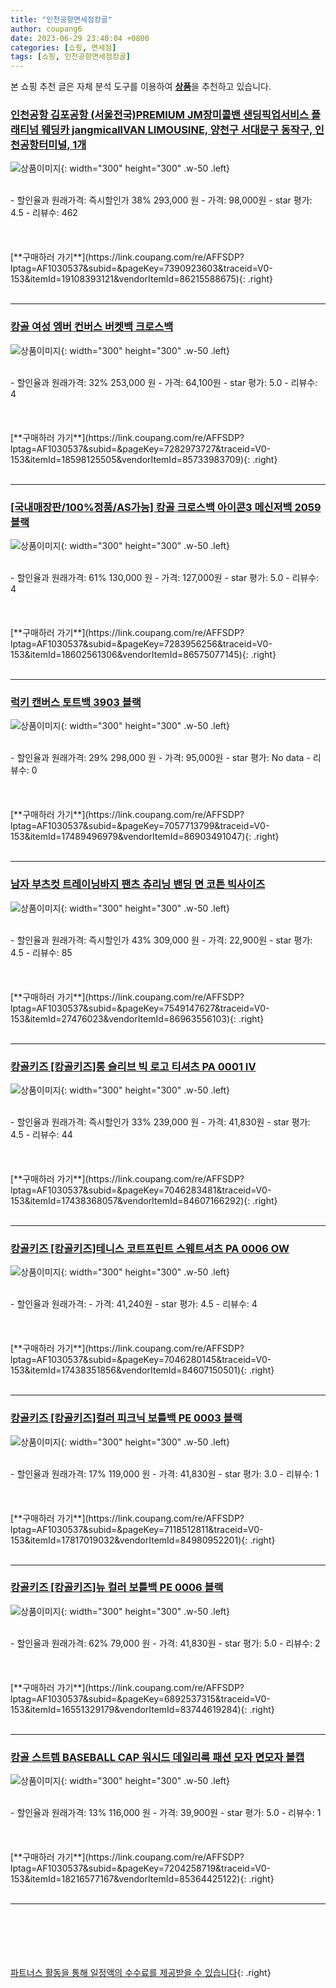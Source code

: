 ```yaml
---
title: "인천공항면세점캉골"
author: coupang6
date: 2023-06-29 23:40:04 +0800
categories: [쇼핑, 면세점]
tags: [쇼핑, 인천공항면세점캉골]
---
```


본 쇼핑 추천 글은 자체 분석 도구를 이용하여 [**상품**](https://link.coupang.com/a/bao1ui)을 추천하고 있습니다.

### [인천공항 김포공항 (서울전국)PREMIUM JM장미콜밴 샌딩픽업서비스 플래티넘 웨딩카 jangmicallVAN LIMOUSINE, 양천구 서대문구 동작구, 인천공항터미널, 1개](https://link.coupang.com/re/AFFSDP?lptag=AF1030537&subid=&pageKey=7390923603&traceid=V0-153&itemId=19108393121&vendorItemId=86215588675)

![상품이미지](https://thumbnail9.coupangcdn.com/thumbnails/remote/230x230ex/image/vendor_inventory/9a22/46474e1433e08e52ab61eaee63cdafdc7e54921a7d0eb96a4f5677838631.jpg){: width="300" height="300" .w-50 .left}


<br>
- 할인율과 원래가격: 즉시할인가 38%  293,000   원
- 가격: 98,000원
- star 평가: 4.5
- 리뷰수: 462
<br>
<br>
<br>
<br>
[**구매하러 가기**](https://link.coupang.com/re/AFFSDP?lptag=AF1030537&subid=&pageKey=7390923603&traceid=V0-153&itemId=19108393121&vendorItemId=86215588675){: .right}
<br>
<br>

---

### [캉골 여성 엠버 컨버스 버켓백 크로스백](https://link.coupang.com/re/AFFSDP?lptag=AF1030537&subid=&pageKey=7282973727&traceid=V0-153&itemId=18598125505&vendorItemId=85733983709)

![상품이미지](https://thumbnail6.coupangcdn.com/thumbnails/remote/230x230ex/image/vendor_inventory/c19b/9a6f72b1d15ecc21c9ca116d67828c96a883f5e574949c7e7d69f55a6f8e.jpg){: width="300" height="300" .w-50 .left}


<br>
- 할인율과 원래가격: 32%  253,000   원
- 가격: 64,100원
- star 평가: 5.0
- 리뷰수: 4
<br>
<br>
<br>
<br>
[**구매하러 가기**](https://link.coupang.com/re/AFFSDP?lptag=AF1030537&subid=&pageKey=7282973727&traceid=V0-153&itemId=18598125505&vendorItemId=85733983709){: .right}
<br>
<br>

---

### [[국내매장판/100%정품/AS가능] 캉골 크로스백 아이콘3 메신저백 2059 블랙](https://link.coupang.com/re/AFFSDP?lptag=AF1030537&subid=&pageKey=7283956256&traceid=V0-153&itemId=18602561306&vendorItemId=86575077145)

![상품이미지](https://thumbnail9.coupangcdn.com/thumbnails/remote/230x230ex/image/vendor_inventory/3b62/17d2c799f75b2591fde80b0e908d8574b49f691bcfde16993ee6f7f9b641.jpg){: width="300" height="300" .w-50 .left}


<br>
- 할인율과 원래가격: 61%  130,000   원
- 가격: 127,000원
- star 평가: 5.0
- 리뷰수: 4
<br>
<br>
<br>
<br>
[**구매하러 가기**](https://link.coupang.com/re/AFFSDP?lptag=AF1030537&subid=&pageKey=7283956256&traceid=V0-153&itemId=18602561306&vendorItemId=86575077145){: .right}
<br>
<br>

---

### [럭키 캔버스 토트백 3903 블랙](https://link.coupang.com/re/AFFSDP?lptag=AF1030537&subid=&pageKey=7057713799&traceid=V0-153&itemId=17489496979&vendorItemId=86903491047)

![상품이미지](https://thumbnail6.coupangcdn.com/thumbnails/remote/230x230ex/image/vendor_inventory/5884/915ed825561b901b082175561d4d63f1cfe68035108f4f7b24f9476d1d5b.JPG){: width="300" height="300" .w-50 .left}


<br>
- 할인율과 원래가격: 29%  298,000   원
- 가격: 95,000원
- star 평가: No data
- 리뷰수: 0
<br>
<br>
<br>
<br>
[**구매하러 가기**](https://link.coupang.com/re/AFFSDP?lptag=AF1030537&subid=&pageKey=7057713799&traceid=V0-153&itemId=17489496979&vendorItemId=86903491047){: .right}
<br>
<br>

---

### [남자 부츠컷 트레이닝바지 팬츠 츄리닝 밴딩 면 코튼 빅사이즈](https://link.coupang.com/re/AFFSDP?lptag=AF1030537&subid=&pageKey=7549147627&traceid=V0-153&itemId=27476023&vendorItemId=86963556103)

![상품이미지](https://thumbnail7.coupangcdn.com/thumbnails/remote/230x230ex/image/vendor_inventory/2557/fdb2f04ec4a9095ac5beebbd7e5447ed818aa9ea018c46caeb6088b5c995.jpg){: width="300" height="300" .w-50 .left}


<br>
- 할인율과 원래가격: 즉시할인가 43%  309,000   원
- 가격: 22,900원
- star 평가: 4.5
- 리뷰수: 85
<br>
<br>
<br>
<br>
[**구매하러 가기**](https://link.coupang.com/re/AFFSDP?lptag=AF1030537&subid=&pageKey=7549147627&traceid=V0-153&itemId=27476023&vendorItemId=86963556103){: .right}
<br>
<br>

---

### [캉골키즈 [캉골키즈]롱 슬리브 빅 로고 티셔츠 PA 0001 IV](https://link.coupang.com/re/AFFSDP?lptag=AF1030537&subid=&pageKey=7046283481&traceid=V0-153&itemId=17438368057&vendorItemId=84607166292)

![상품이미지](https://thumbnail8.coupangcdn.com/thumbnails/remote/230x230ex/image/vendor_inventory/cccf/a170e395ca643e265c17d4f2de1288b33beaa9d7c579afbd46cbbc0be5a8.jpg){: width="300" height="300" .w-50 .left}


<br>
- 할인율과 원래가격: 즉시할인가 33%  239,000   원
- 가격: 41,830원
- star 평가: 4.5
- 리뷰수: 44
<br>
<br>
<br>
<br>
[**구매하러 가기**](https://link.coupang.com/re/AFFSDP?lptag=AF1030537&subid=&pageKey=7046283481&traceid=V0-153&itemId=17438368057&vendorItemId=84607166292){: .right}
<br>
<br>

---

### [캉골키즈 [캉골키즈]테니스 코트프린트 스웨트셔츠 PA 0006 OW](https://link.coupang.com/re/AFFSDP?lptag=AF1030537&subid=&pageKey=7046280145&traceid=V0-153&itemId=17438351856&vendorItemId=84607150501)

![상품이미지](https://thumbnail10.coupangcdn.com/thumbnails/remote/230x230ex/image/vendor_inventory/e9f9/972692afae83f846b3afb45a7834995f5de314425c4902372f791045806d.jpg){: width="300" height="300" .w-50 .left}


<br>
- 할인율과 원래가격: 
- 가격: 41,240원
- star 평가: 4.5
- 리뷰수: 4
<br>
<br>
<br>
<br>
[**구매하러 가기**](https://link.coupang.com/re/AFFSDP?lptag=AF1030537&subid=&pageKey=7046280145&traceid=V0-153&itemId=17438351856&vendorItemId=84607150501){: .right}
<br>
<br>

---

### [캉골키즈 [캉골키즈]컬러 피크닉 보틀백 PE 0003 블랙](https://link.coupang.com/re/AFFSDP?lptag=AF1030537&subid=&pageKey=7118512811&traceid=V0-153&itemId=17817019032&vendorItemId=84980952201)

![상품이미지](https://thumbnail8.coupangcdn.com/thumbnails/remote/230x230ex/image/vendor_inventory/909c/b0d2323502cc0650d8b177a87df528e7459344ed0801196e3118b108ea7d.jpg){: width="300" height="300" .w-50 .left}


<br>
- 할인율과 원래가격: 17%  119,000   원
- 가격: 41,830원
- star 평가: 3.0
- 리뷰수: 1
<br>
<br>
<br>
<br>
[**구매하러 가기**](https://link.coupang.com/re/AFFSDP?lptag=AF1030537&subid=&pageKey=7118512811&traceid=V0-153&itemId=17817019032&vendorItemId=84980952201){: .right}
<br>
<br>

---

### [캉골키즈 [캉골키즈]뉴 컬러 보틀백 PE 0006 블랙](https://link.coupang.com/re/AFFSDP?lptag=AF1030537&subid=&pageKey=6892537315&traceid=V0-153&itemId=16551329179&vendorItemId=83744619284)

![상품이미지](https://thumbnail6.coupangcdn.com/thumbnails/remote/230x230ex/image/vendor_inventory/226a/eb6afbc877c088119eacf74616f5b62dea0efdf9aba89cf90b0a1609884a.jpg){: width="300" height="300" .w-50 .left}


<br>
- 할인율과 원래가격: 62%  79,000   원
- 가격: 41,830원
- star 평가: 5.0
- 리뷰수: 2
<br>
<br>
<br>
<br>
[**구매하러 가기**](https://link.coupang.com/re/AFFSDP?lptag=AF1030537&subid=&pageKey=6892537315&traceid=V0-153&itemId=16551329179&vendorItemId=83744619284){: .right}
<br>
<br>

---

### [캉골 스트렙 BASEBALL CAP 워시드 데일리룩 패션 모자 면모자 볼캡](https://link.coupang.com/re/AFFSDP?lptag=AF1030537&subid=&pageKey=7204258719&traceid=V0-153&itemId=18216577167&vendorItemId=85364425122)

![상품이미지](https://thumbnail7.coupangcdn.com/thumbnails/remote/230x230ex/image/vendor_inventory/1651/9cd005f36553032ba2d6246563514670f5d5534e1d32d9ff3198d5c7d36d.jpg){: width="300" height="300" .w-50 .left}


<br>
- 할인율과 원래가격: 13%  116,000   원
- 가격: 39,900원
- star 평가: 5.0
- 리뷰수: 1
<br>
<br>
<br>
<br>
[**구매하러 가기**](https://link.coupang.com/re/AFFSDP?lptag=AF1030537&subid=&pageKey=7204258719&traceid=V0-153&itemId=18216577167&vendorItemId=85364425122){: .right}
<br>
<br>

---
<br><br><br><br><br> [파트너스 활동을 통해 일정액의 수수료를 제공받을 수 있습니다](https://link.coupang.com/a/bao1ui){: .right}